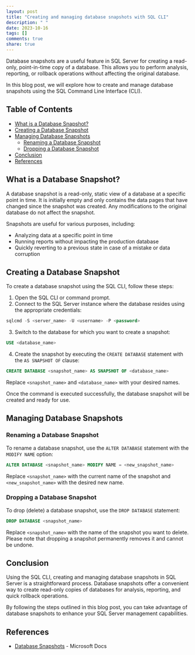 ```yaml
---
layout: post
title: "Creating and managing database snapshots with SQL CLI"
description: " "
date: 2023-10-16
tags: []
comments: true
share: true
---
```


Database snapshots are a useful feature in SQL Server for creating a read-only, point-in-time copy of a database. This allows you to perform analysis, reporting, or rollback operations without affecting the original database.

In this blog post, we will explore how to create and manage database snapshots using the SQL Command Line Interface (CLI).

## Table of Contents
- [What is a Database Snapshot?](#what-is-a-database-snapshot)
- [Creating a Database Snapshot](#creating-a-database-snapshot)
- [Managing Database Snapshots](#managing-database-snapshots)
  - [Renaming a Database Snapshot](#renaming-a-database-snapshot)
  - [Dropping a Database Snapshot](#dropping-a-database-snapshot)
- [Conclusion](#conclusion)
- [References](#references)

## What is a Database Snapshot?

A database snapshot is a read-only, static view of a database at a specific point in time. It is initially empty and only contains the data pages that have changed since the snapshot was created. Any modifications to the original database do not affect the snapshot.

Snapshots are useful for various purposes, including:
- Analyzing data at a specific point in time
- Running reports without impacting the production database
- Quickly reverting to a previous state in case of a mistake or data corruption

## Creating a Database Snapshot

To create a database snapshot using the SQL CLI, follow these steps:

1. Open the SQL CLI or command prompt.
2. Connect to the SQL Server instance where the database resides using the appropriate credentials:
```sql
sqlcmd -S <server_name> -U <username> -P <password>
```
3. Switch to the database for which you want to create a snapshot:
```sql
USE <database_name>
```
4. Create the snapshot by executing the `CREATE DATABASE` statement with the `AS SNAPSHOT OF` clause:
```sql
CREATE DATABASE <snapshot_name> AS SNAPSHOT OF <database_name>
```
Replace `<snapshot_name>` and `<database_name>` with your desired names.

Once the command is executed successfully, the database snapshot will be created and ready for use.

## Managing Database Snapshots

### Renaming a Database Snapshot

To rename a database snapshot, use the `ALTER DATABASE` statement with the `MODIFY NAME` option:

```sql
ALTER DATABASE <snapshot_name> MODIFY NAME = <new_snapshot_name>
```
Replace `<snapshot_name>` with the current name of the snapshot and `<new_snapshot_name>` with the desired new name.

### Dropping a Database Snapshot

To drop (delete) a database snapshot, use the `DROP DATABASE` statement:

```sql
DROP DATABASE <snapshot_name>
```
Replace `<snapshot_name>` with the name of the snapshot you want to delete. Please note that dropping a snapshot permanently removes it and cannot be undone.

## Conclusion

Using the SQL CLI, creating and managing database snapshots in SQL Server is a straightforward process. Database snapshots offer a convenient way to create read-only copies of databases for analysis, reporting, and quick rollback operations.

By following the steps outlined in this blog post, you can take advantage of database snapshots to enhance your SQL Server management capabilities.

## References

- [Database Snapshots](https://docs.microsoft.com/en-us/sql/relational-databases/databases/database-snapshots-sql-server?view=sql-server-ver15) - Microsoft Docs